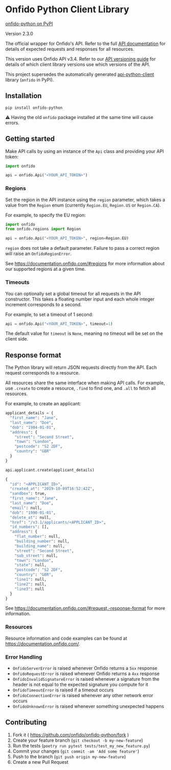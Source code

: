 # Onfido Python Client Library

[onfido-python on PyPI](https://pypi.org/project/onfido-python/)

Version 2.3.0

The official wrapper for Onfido's API. Refer to the full [API documentation](https://documentation.onfido.com) for details of expected requests and responses for all resources.

This version uses Onfido API v3.4. Refer to our [API versioning guide](https://developers.onfido.com/guide/api-versioning-policy#client-libraries) for details of which client library versions use which versions of the API.

This project supersedes the automatically generated [api-python-client](https://github.com/onfido/api-python-client) library (`onfido` in PyPI).

## Installation

`pip install onfido-python`

:warning: Having the old `onfido` package installed at the same time will cause errors.

## Getting started

Make API calls by using an instance of the `Api` class and providing your API
token:

```python
import onfido

api = onfido.Api("<YOUR_API_TOKEN>")
```

### Regions

Set the region in the API instance using the `region` parameter, which takes a value from the `Region` enum (currently `Region.EU`, `Region.US` or `Region.CA`).

For example, to specify the EU region:

```python
import onfido
from onfido.regions import Region

api = onfido.Api("<YOUR_API_TOKEN>", region=Region.EU)
```

`region` does not take a default parameter. Failure to pass a correct region will raise an `OnfidoRegionError`.

See https://documentation.onfido.com/#regions for more information about our supported regions at a given time.

### Timeouts

You can optionally set a global timeout for all requests in the API
constructor. This takes a floating number input and each whole integer
increment corresponds to a second. 

For example, to set a timeout of 1 second:

```python
api = onfido.Api("<YOUR_API_TOKEN>", timeout=1)
```

The default value for `timeout` is `None`, meaning no timeout will be set on
the client side.

## Response format

The Python library will return JSON requests directly from the API. Each request corresponds to a resource. 

All resources share the same interface when making API calls. For example, use `.create` to create a resource, `.find` to find one, and `.all` to fetch all resources. 

For example, to create an applicant:

```python
applicant_details = {
  "first_name": "Jane",
  "last_name": "Doe",
  "dob": "1984-01-01",
  "address": {
    "street": "Second Street",
    "town": "London",
    "postcode": "S2 2DF",
    "country": "GBR"
  }
}

api.applicant.create(applicant_details)
```

```python
{
  "id": "<APPLICANT_ID>",
  "created_at": "2019-10-09T16:52:42Z",
  "sandbox": true,
  "first_name": "Jane",
  "last_name": "Doe",
  "email": null,
  "dob": "1990-01-01",
  "delete_at": null,
  "href": "/v3.1/applicants/<APPLICANT_ID>",
  "id_numbers": [],
  "address": {
    "flat_number": null,
    "building_number": null,
    "building_name": null,
    "street": "Second Street",
    "sub_street": null,
    "town": "London",
    "state": null,
    "postcode": "S2 2DF",
    "country": "GBR",
    "line1": null,
    "line2": null,
    "line3": null
  }
}
```

See https://documentation.onfido.com/#request,-response-format for more
information.

### Resources

Resource information and code examples can be found at https://documentation.onfido.com/.

### Error Handling

- `OnfidoServerError` is raised whenever Onfido returns a `5xx` response
- `OnfidoRequestError` is raised whenever Onfido returns a `4xx` response
- `OnfidoInvalidSignatureError` is raised whenever a signature from the header is not equal to the expected signature you compute for it
- `OnfidoTimeoutError` is raised if a timeout occurs
- `OnfidoConnectionError` is raised whenever any other network error occurs
- `OnfidoUnknownError` is raised whenever something unexpected happens

## Contributing

1. Fork it ( https://github.com/onfido/onfido-python/fork )
2. Create your feature branch (`git checkout -b my-new-feature`)
3. Run the tests (`poetry run pytest tests/test_my_new_feature.py`)
4. Commit your changes (`git commit -am 'Add some feature'`)
5. Push to the branch (`git push origin my-new-feature`)
6. Create a new Pull Request

